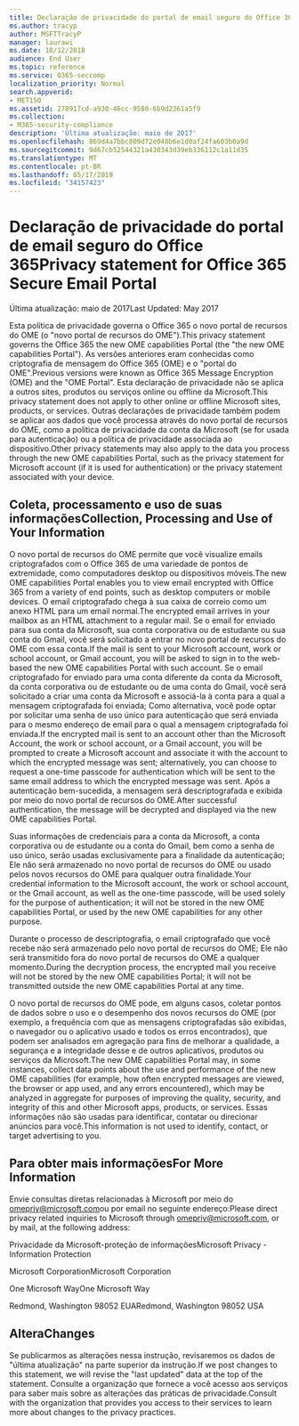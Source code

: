 ```yaml
---
title: Declaração de privacidade do portal de email seguro do Office 365
ms.author: tracyp
author: MSFTTracyP
manager: laurawi
ms.date: 10/12/2018
audience: End User
ms.topic: reference
ms.service: O365-seccomp
localization_priority: Normal
search.appverid:
- MET150
ms.assetid: 278917cd-a930-46cc-9580-6b9d2361a5f9
ms.collection:
- M365-security-compliance
description: 'Última atualização: maio de 2017'
ms.openlocfilehash: 869d4a7bbc809d72e048b6e1d0af24fa603b0a9d
ms.sourcegitcommit: 9d67cb52544321a430343d39eb336112c1a11d35
ms.translationtype: MT
ms.contentlocale: pt-BR
ms.lasthandoff: 05/17/2019
ms.locfileid: "34157423"
---
```

# <a name="privacy-statement-for-office-365-secure-email-portal"></a><span data-ttu-id="a53c7-103">Declaração de privacidade do portal de email seguro do Office 365</span><span class="sxs-lookup"><span data-stu-id="a53c7-103">Privacy statement for Office 365 Secure Email Portal</span></span>

<span data-ttu-id="a53c7-104">Última atualização: maio de 2017</span><span class="sxs-lookup"><span data-stu-id="a53c7-104">Last Updated: May 2017</span></span>
  
<span data-ttu-id="a53c7-105">Esta política de privacidade governa o Office 365 o novo portal de recursos do OME (o "novo portal de recursos do OME").</span><span class="sxs-lookup"><span data-stu-id="a53c7-105">This privacy statement governs the Office 365 the new OME capabilities Portal (the "the new OME capabilities Portal").</span></span> <span data-ttu-id="a53c7-106">As versões anteriores eram conhecidas como criptografia de mensagem do Office 365 (OME) e o "portal do OME".</span><span class="sxs-lookup"><span data-stu-id="a53c7-106">Previous versions were known as Office 365 Message Encryption (OME) and the "OME Portal".</span></span> <span data-ttu-id="a53c7-107">Esta declaração de privacidade não se aplica a outros sites, produtos ou serviços online ou offline da Microsoft.</span><span class="sxs-lookup"><span data-stu-id="a53c7-107">This privacy statement does not apply to other online or offline Microsoft sites, products, or services.</span></span> <span data-ttu-id="a53c7-108">Outras declarações de privacidade também podem se aplicar aos dados que você processa através do novo portal de recursos do OME, como a política de privacidade da conta da Microsoft (se for usada para autenticação) ou a política de privacidade associada ao dispositivo.</span><span class="sxs-lookup"><span data-stu-id="a53c7-108">Other privacy statements may also apply to the data you process through the new OME capabilities Portal, such as the privacy statement for Microsoft account (if it is used for authentication) or the privacy statement associated with your device.</span></span>
  
## <a name="collection-processing-and-use-of-your-information"></a><span data-ttu-id="a53c7-109">Coleta, processamento e uso de suas informações</span><span class="sxs-lookup"><span data-stu-id="a53c7-109">Collection, Processing and Use of Your Information</span></span>

<span data-ttu-id="a53c7-110">O novo portal de recursos do OME permite que você visualize emails criptografados com o Office 365 de uma variedade de pontos de extremidade, como computadores desktop ou dispositivos móveis.</span><span class="sxs-lookup"><span data-stu-id="a53c7-110">The new OME capabilities Portal enables you to view email encrypted with Office 365 from a variety of end points, such as desktop computers or mobile devices.</span></span> <span data-ttu-id="a53c7-111">O email criptografado chega à sua caixa de correio como um anexo HTML para um email normal.</span><span class="sxs-lookup"><span data-stu-id="a53c7-111">The encrypted email arrives in your mailbox as an HTML attachment to a regular mail.</span></span> <span data-ttu-id="a53c7-112">Se o email for enviado para sua conta da Microsoft, sua conta corporativa ou de estudante ou sua conta do Gmail, você será solicitado a entrar no novo portal de recursos do OME com essa conta.</span><span class="sxs-lookup"><span data-stu-id="a53c7-112">If the mail is sent to your Microsoft account, work or school account, or Gmail account, you will be asked to sign in to the web-based the new OME capabilities Portal with such account.</span></span> <span data-ttu-id="a53c7-113">Se o email criptografado for enviado para uma conta diferente da conta da Microsoft, da conta corporativa ou de estudante ou de uma conta do Gmail, você será solicitado a criar uma conta da Microsoft e associá-la à conta para a qual a mensagem criptografada foi enviada; Como alternativa, você pode optar por solicitar uma senha de uso único para autenticação que será enviada para o mesmo endereço de email para o qual a mensagem criptografada foi enviada.</span><span class="sxs-lookup"><span data-stu-id="a53c7-113">If the encrypted mail is sent to an account other than the Microsoft Account, the work or school account, or a Gmail account, you will be prompted to create a Microsoft account and associate it with the account to which the encrypted message was sent; alternatively, you can choose to request a one-time passcode for authentication which will be sent to the same email address to which the encrypted message was sent.</span></span> <span data-ttu-id="a53c7-114">Após a autenticação bem-sucedida, a mensagem será descriptografada e exibida por meio do novo portal de recursos do OME.</span><span class="sxs-lookup"><span data-stu-id="a53c7-114">After successful authentication, the message will be decrypted and displayed via the new OME capabilities Portal.</span></span>
  
<span data-ttu-id="a53c7-115">Suas informações de credenciais para a conta da Microsoft, a conta corporativa ou de estudante ou a conta do Gmail, bem como a senha de uso único, serão usadas exclusivamente para a finalidade da autenticação; Ele não será armazenado no novo portal de recursos do OME ou usado pelos novos recursos do OME para qualquer outra finalidade.</span><span class="sxs-lookup"><span data-stu-id="a53c7-115">Your credential information to the Microsoft account, the work or school account, or the Gmail account, as well as the one-time passcode, will be used solely for the purpose of authentication; it will not be stored in the new OME capabilities Portal, or used by the new OME capabilities for any other purpose.</span></span>
  
<span data-ttu-id="a53c7-116">Durante o processo de descriptografia, o email criptografado que você recebe não será armazenado pelo novo portal de recursos do OME; Ele não será transmitido fora do novo portal de recursos do OME a qualquer momento.</span><span class="sxs-lookup"><span data-stu-id="a53c7-116">During the decryption process, the encrypted mail you receive will not be stored by the new OME capabilities Portal; it will not be transmitted outside the new OME capabilities Portal at any time.</span></span>
  
<span data-ttu-id="a53c7-117">O novo portal de recursos do OME pode, em alguns casos, coletar pontos de dados sobre o uso e o desempenho dos novos recursos do OME (por exemplo, a frequência com que as mensagens criptografadas são exibidas, o navegador ou o aplicativo usado e todos os erros encontrados), que podem ser analisados em agregação para fins de melhorar a qualidade, a segurança e a integridade desse e de outros aplicativos, produtos ou serviços da Microsoft.</span><span class="sxs-lookup"><span data-stu-id="a53c7-117">The new OME capabilities Portal may, in some instances, collect data points about the use and performance of the new OME capabilities (for example, how often encrypted messages are viewed, the browser or app used, and any errors encountered), which may be analyzed in aggregate for purposes of improving the quality, security, and integrity of this and other Microsoft apps, products, or services.</span></span> <span data-ttu-id="a53c7-118">Essas informações não são usadas para identificar, contatar ou direcionar anúncios para você.</span><span class="sxs-lookup"><span data-stu-id="a53c7-118">This information is not used to identify, contact, or target advertising to you.</span></span>
  
## <a name="for-more-information"></a><span data-ttu-id="a53c7-119">Para obter mais informações</span><span class="sxs-lookup"><span data-stu-id="a53c7-119">For More Information</span></span>

<span data-ttu-id="a53c7-120">Envie consultas diretas relacionadas à Microsoft por meio do [omepriv@microsoft.com](mailto:omepriv@microsoft.com)ou por email no seguinte endereço:</span><span class="sxs-lookup"><span data-stu-id="a53c7-120">Please direct privacy related inquiries to Microsoft through [omepriv@microsoft.com](mailto:omepriv@microsoft.com), or by mail, at the following address:</span></span>
  
<span data-ttu-id="a53c7-121">Privacidade da Microsoft-proteção de informações</span><span class="sxs-lookup"><span data-stu-id="a53c7-121">Microsoft Privacy - Information Protection</span></span>
  
<span data-ttu-id="a53c7-122">Microsoft Corporation</span><span class="sxs-lookup"><span data-stu-id="a53c7-122">Microsoft Corporation</span></span>
  
<span data-ttu-id="a53c7-123">One Microsoft Way</span><span class="sxs-lookup"><span data-stu-id="a53c7-123">One Microsoft Way</span></span>
  
<span data-ttu-id="a53c7-124">Redmond, Washington 98052 EUA</span><span class="sxs-lookup"><span data-stu-id="a53c7-124">Redmond, Washington 98052 USA</span></span>
  
## <a name="changes"></a><span data-ttu-id="a53c7-125">Altera</span><span class="sxs-lookup"><span data-stu-id="a53c7-125">Changes</span></span>

<span data-ttu-id="a53c7-126">Se publicarmos as alterações nessa instrução, revisaremos os dados de "última atualização" na parte superior da instrução.</span><span class="sxs-lookup"><span data-stu-id="a53c7-126">If we post changes to this statement, we will revise the "last updated" data at the top of the statement.</span></span> <span data-ttu-id="a53c7-127">Consulte a organização que fornece a você acesso aos serviços para saber mais sobre as alterações das práticas de privacidade.</span><span class="sxs-lookup"><span data-stu-id="a53c7-127">Consult with the organization that provides you access to their services to learn more about changes to the privacy practices.</span></span>
  

